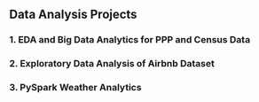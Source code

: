 ## Data Analysis Projects

### 1. EDA and Big Data Analytics for PPP and Census Data
### 2. Exploratory Data Analysis of Airbnb Dataset
### 3. PySpark Weather Analytics

